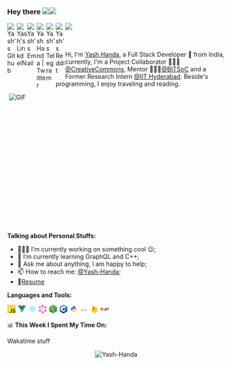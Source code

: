 ### Hey there <img src="https://media.giphy.com/media/hvRJCLFzcasrR4ia7z/giphy.gif" width="25px"><img src="https://img.icons8.com/color/48/000000/walter-white.png"/>
<a href="https://github.com/Yash-Handa" target="_blank">
  <img align="left" alt="Yash's Github" width="22px" src="https://media.giphy.com/media/du3J3cXyzhj75IOgvA/giphy.gif" />
</a>
<a href="https://www.linkedin.com/in/yash-handa-bb767b130/" target="_blank">
  <img align="left" alt="Yash's LinkdeIN" width="24px" src="https://media.giphy.com/media/CGnukhkcZjSX3XJPIv/giphy.gif" />
</a>
<a href="mailto: yashhanda7@yahoo.com" target="_blank">
  <img align="left" alt="Yash's Email" width="22px" src="https://media.giphy.com/media/UShcAHeMQvM708tGdY/giphy.gif" />
</a> 
<a href="https://twitter.com/yashHanda98" target="_blank">
  <img align="left" alt="Yash Handa | Twitter" width="22px" src="https://media.giphy.com/media/N7sG50flbD9pS/giphy.gif" />
</a>
<a href="https://t.me/YashHanda" target="_blank">
  <img align="left" alt="Yash's Telegram" width="22px" src="https://media.giphy.com/media/ZcdZ7ldgeIhfesqA6E/giphy.gif" />
</a>
<a href="https://www.reddit.com/u/Yash_Handa/" target="_blank">
  <img align="left" alt="Yash's Reddit" width="22px" src="https://media.giphy.com/media/3oEjHXb3nbhoCTX1Qc/giphy.gif" />
</a>

![](https://visitor-badge.glitch.me/badge?page_id=Yash-Handa.Yash-Handa)

<br />

Hi, I'm [Yash Handa](), a Full Stack Developer 🚀 from India, currently, I'm a Project Collaborator 🙍🏽‍♂️ [@CreativeCommons](https://opensource.creativecommons.org/community/community-team/members/), Mentor 👨🏽‍💼[@BITSoC](https://github.com/BITSoC) and a Former Research Intern [@IIT Hyderabad](https://iith.ac.in/). Beside's programming, I enjoy traveling and reading.

  <img align="right" alt="GIF" src="https://github.com/abhisheknaiidu/abhisheknaiidu/blob/master/code.gif?raw=true" width="500" height="320" />
  
**Talking about Personal Stuffs:**

- 👨🏽‍💻 I’m currently working on something cool :wink:;
- 🌱 I’m currently learning GraphQL and C++; 
- 💬 Ask me about anything, I am happy to help;
- 📫 How to reach me: [@Yash-Handa]();
- 📝[Resume]()

**Languages and Tools:**  

<code><img height="20" src="https://raw.githubusercontent.com/github/explore/80688e429a7d4ef2fca1e82350fe8e3517d3494d/topics/javascript/javascript.png"></code>
<code><img height="20" src="https://raw.githubusercontent.com/github/explore/80688e429a7d4ef2fca1e82350fe8e3517d3494d/topics/vue/vue.png"></code>
<code><img height="20" src="https://raw.githubusercontent.com/github/explore/80688e429a7d4ef2fca1e82350fe8e3517d3494d/topics/react/react.png"></code>
<code><img height="20" src="https://raw.githubusercontent.com/github/explore/5c058a388828bb5fde0bcafd4bc867b5bb3f26f3/topics/graphql/graphql.png"></code>
<code><img height="20" src="https://raw.githubusercontent.com/github/explore/80688e429a7d4ef2fca1e82350fe8e3517d3494d/topics/nodejs/nodejs.png"></code>
<code><img height="20" src="https://raw.githubusercontent.com/github/explore/80688e429a7d4ef2fca1e82350fe8e3517d3494d/topics/cpp/cpp.png"></code>
<code><img height="20" src="https://raw.githubusercontent.com/github/explore/80688e429a7d4ef2fca1e82350fe8e3517d3494d/topics/python/python.png"></code>
<code><img height="20" src="https://raw.githubusercontent.com/github/explore/80688e429a7d4ef2fca1e82350fe8e3517d3494d/topics/mysql/mysql.png"></code>
<code><img height="20" src="https://raw.githubusercontent.com/github/explore/80688e429a7d4ef2fca1e82350fe8e3517d3494d/topics/firebase/firebase.png"></code>
<code><img height="20" src="https://raw.githubusercontent.com/github/explore/80688e429a7d4ef2fca1e82350fe8e3517d3494d/topics/git/git.png"></code>

📊 **This Week I Spent My Time On:**

Wakatime stuff

<p align="center"> <img src="https://github-readme-stats.vercel.app/api?username=Yash-Handa&show_icons=true&theme=nightowl" alt="Yash-Handa" />
